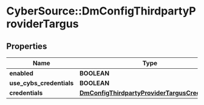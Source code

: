 # CyberSource::DmConfigThirdpartyProviderTargus

## Properties
Name | Type | Description | Notes
------------ | ------------- | ------------- | -------------
**enabled** | **BOOLEAN** |  | [optional] 
**use_cybs_credentials** | **BOOLEAN** |  | [optional] 
**credentials** | [**DmConfigThirdpartyProviderTargusCredentials**](DmConfigThirdpartyProviderTargusCredentials.md) |  | [optional] 


